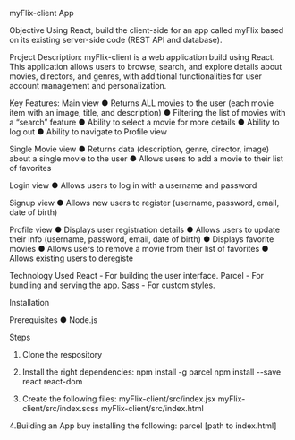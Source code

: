 myFlix-client App

Objective
Using React, build the client-side for an app called myFlix based on its
existing server-side code (REST API and database).

Project Description:
myFlix-client is a web application build using React. This application allows users to browse, search, and explore details about movies, directors, and genres, with additional functionalities for user account management and personalization.

Key Features:
Main view
● Returns ALL movies to the user (each movie item with an image, title, and description)
● Filtering the list of movies with a “search” feature
● Ability to select a movie for more details
● Ability to log out
● Ability to navigate to Profile view

Single Movie view
● Returns data (description, genre, director, image) about a single movie to the user
● Allows users to add a movie to their list of favorites

Login view
● Allows users to log in with a username and password

Signup view
● Allows new users to register (username, password, email, date of birth)

Profile view
● Displays user registration details
● Allows users to update their info (username, password, email, date of birth)
● Displays favorite movies
● Allows users to remove a movie from their list of favorites
● Allows existing users to deregiste

Technology Used
    React - For building the user interface.
    Parcel - For bundling and serving the app.
    Sass - For custom styles.
 
Installation

Prerequisites
● Node.js

Steps
1. Clone the respository

2. Install the right dependencies:
npm install -g parcel
npm install --save react react-dom

3. Create the following files:
myFlix-client/src/index.jsx
myFlix-client/src/index.scss
myFlix-client/src/index.html

4.Building an App buy installing the following:
parcel [path to index.html]